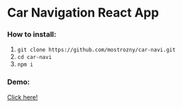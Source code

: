 # Car Navigation React App

### How to install:
1. `git clone https://github.com/mostrozny/car-navi.git`
2. `cd car-navi`
3. `npm i`

### Demo:
 [Click here!](https://mostrozny.github.io/car-navi/build/ "Car Navigation")

